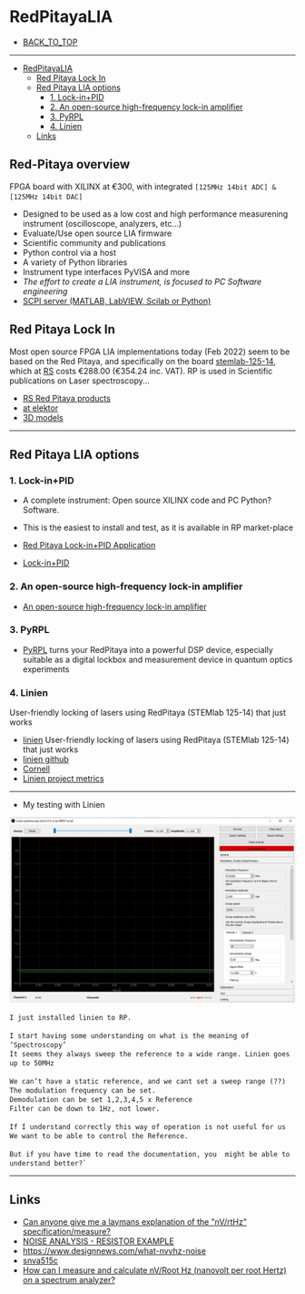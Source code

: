 # RedPitayaLIA

* [BACK_TO_TOP](./README.md)

----

<!-- @import "[TOC]" {cmd="toc" depthFrom=1 depthTo=6 orderedList=false} -->

<!-- code_chunk_output -->

- [RedPitayaLIA](#redpitayalia)
  - [Red Pitaya Lock In](#red-pitaya-lock-in)
  - [Red Pitaya LIA options](#red-pitaya-lia-options)
    - [1. Lock-in+PID](#1-lock-inpid)
    - [2. An open-source high-frequency lock-in amplifier](#2-an-open-source-high-frequency-lock-in-amplifier)
    - [3. PyRPL](#3-pyrpl)
    - [4. Linien](#4-linien)
  - [Links](#links)

<!-- /code_chunk_output -->

 ## Red-Pitaya overview
 
 FPGA board with XILINX at €300, with integrated `[125MHz 14bit ADC] & [125MHz 14bit DAC]`
   * Designed to be used as a low cost and high performance measurening instrument (oscilloscope, analyzers, etc...)
   * Evaluate/Use open source LIA firmware
   * Scientific community and publications
   * Python control via a host
   * A variety of Python libraries
   * Instrument type interfaces PyVISA and more
   * *The effort to create a LIA instrument, is focused to PC Software engineering*
   * [SCPI server (MATLAB, LabVIEW, Scilab or Python)](https://redpitaya.com/rtd-iframe/?iframe=https://redpitaya.readthedocs.io/en/latest/appsFeatures/remoteControl/remoteAndProg.html)

## Red Pitaya Lock In

Most open source FPGA LIA implementations today (Feb 2022) seem to be based on the Red Pitaya, and specifically on the board [stemlab-125-14](https://redpitaya.com/stemlab-125-14/), which at [RS](https://ie.rs-online.com/web/p/oscilloscopes/1271086) costs €288.00 (€354.24 inc. VAT). RP is used in Scientific publications on Laser spectroscopy...


* [RS Red Pitaya products](https://uk.rs-online.com/web/b/Red-Pitaya/?cm_mmc=IE-PPC-DS3A-_-google-_-2_IE_EN_Suppliers_Red+Pitaya_Exact-_-Red+Pitaya_Pure-_-red+pitaya&matchtype=e&kwd-23777362289&gclid=Cj0KCQiA09eQBhCxARIsAAYRiynxqvpv4DSHIqQS35pyoZMyPBrtmIszIfYnIXlHKd1gOTzV2A6V3f8aArHlEALw_wcB&gclsrc=aw.ds)
* [at elektor](https://www.elektor.com/stemlab-125-14-starter-kit)
* [3D models](https://redpitaya.readthedocs.io/en/latest/developerGuide/hardware/mechSpec.html)


----



## Red Pitaya LIA options

### 1. Lock-in+PID
* A complete instrument: Open source XILINX code and PC Python? Software. 
* This is the easiest to install and test, as it is available in RP market-place 

* [Red Pitaya Lock-in+PID Application](https://github.com/marceluda/rp_lock-in_pid/)
* [Lock-in+PID](https://marceluda.github.io/rp_lock-in_pid/)

### 2. An open-source high-frequency lock-in amplifier
* [An open-source high-frequency lock-in amplifier](https://aip.scitation.org/doi/10.1063/1.5083797) 

### 3. PyRPL
* [PyRPL](https://pyrpl.readthedocs.io/en/latest/)  turns your RedPitaya into a powerful DSP device, especially suitable as a digital lockbox and measurement device in quantum optics experiments

### 4. Linien
User-friendly locking of lasers using RedPitaya (STEMlab 125-14) that just works
* [linien](https://pypi.org/project/linien/) User-friendly locking of lasers using RedPitaya (STEMlab 125-14) that just works
* [linien github](https://github.com/linien-org/linien)
* [Cornell](https://arxiv.org/abs/2203.02947)
* [Linien project metrics](https://kandi.openweaver.com/python/hermitdemschoenenleben/linien#Summary)

----
* My testing with Linien
<p align="center">
<img
src="img/40.PNG"
width = 900
/>
</p>

```
I just installed linien to RP.

I start having some understanding on what is the meaning of ‘Spectroscopy’
It seems they always sweep the reference to a wide range. Linien goes up to 50MHz

We can’t have a static reference, and we cant set a sweep range (??)
The modulation frequency can be set.
Demodulation can be set 1,2,3,4,5 x Reference
Filter can be down to 1Hz, not lower.

If I understand correctly this way of operation is not useful for us
We want to be able to control the Reference.

But if you have time to read the documentation, you  might be able to understand better?`

```

----










## Links

  * [Can anyone give me a laymans explanation of the "nV/rtHz" specification/measure?](https://www.eevblog.com/forum/chat/can-anyone-give-me-a-laymans-explanation-of-the-_nvrthz_-specificationmeasure/)
  * [NOISE ANALYSIS - RESISTOR EXAMPLE](http://www.ecircuitcenter.com/Circuits/Noise/Noise_Analysis/res_noise.htm)
* https://www.designnews.com/what-nvvhz-noise
* [snva515c](https://www.ti.com/lit/an/snva515c/snva515c.pdf?ts=1650375636618&ref_url=https%253A%252F%252Fwww.google.com%252F)
* [How can I measure and calculate nV/Root Hz (nanovolt per root Hertz) on a spectrum analyzer?](https://www.tek.com/en/support/faqs/how-can-i-measure-and-calculate-nv-root-hz-nanovolt-root-hertz-spectrum-analyzer)